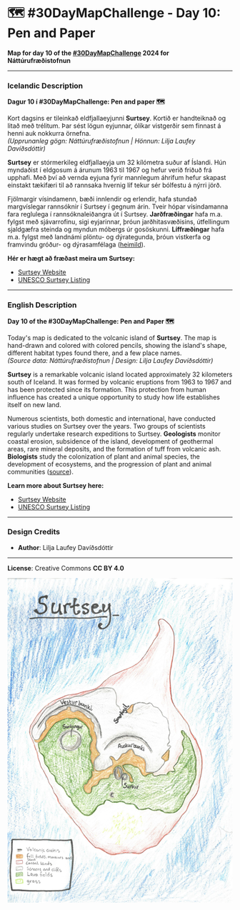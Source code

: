# 🗺️ #30DayMapChallenge - Day 10: Pen and Paper

**Map for day 10 of the [#30DayMapChallenge](https://30daymapchallenge.com/) 2024 for Náttúrufræðistofnun**

---

### Icelandic Description
**Dagur 10 í #30DayMapChallenge: Pen and paper 🗺️**

Kort dagsins er tileinkað eldfjallaeyjunni **Surtsey**. Kortið er handteiknað og litað með trélitum. Þar sést lögun eyjunnar, ólíkar vistgerðir sem finnast á henni auk nokkurra örnefna.  
*(Upprunanleg gögn: Náttúrufræðistofnun | Hönnun: Lilja Laufey Davíðsdóttir)*

**Surtsey** er stórmerkileg eldfjallaeyja um 32 kílómetra suður af Íslandi. Hún myndaðist í eldgosum á árunum 1963 til 1967 og hefur verið friðuð frá upphafi. Með því að vernda eyjuna fyrir mannlegum áhrifum hefur skapast einstakt tækifæri til að rannsaka hvernig líf tekur sér bólfestu á nýrri jörð.

Fjölmargir vísindamenn, bæði innlendir og erlendir, hafa stundað margvíslegar rannsóknir í Surtsey í gegnum árin. Tveir hópar vísindamanna fara reglulega í rannsóknaleiðangra út í Surtsey. **Jarðfræðingar** hafa m.a. fylgst með sjávarrofinu, sigi eyjarinnar, þróun jarðhitasvæðisins, útfellingum sjaldgæfra steinda og myndun móbergs úr gosöskunni. **Líffræðingar** hafa m.a. fylgst með landnámi plöntu- og dýrategunda, þróun vistkerfa og framvindu gróður- og dýrasamfélaga ([heimild](https://ust.is/nattura/natturuverndarsvaedi/fridlyst-svaedi/sudurland/surtsey)).

**Hér er hægt að fræðast meira um Surtsey:**
- [Surtsey Website](https://surtsey.is)
- [UNESCO Surtsey Listing](https://whc.unesco.org/en/list/1267/)

---

### English Description
**Day 10 of the #30DayMapChallenge: Pen and Paper 🗺️**

Today's map is dedicated to the volcanic island of **Surtsey**. The map is hand-drawn and colored with colored pencils, showing the island's shape, different habitat types found there, and a few place names.  
*(Source data: Náttúrufræðistofnun | Design: Lilja Laufey Davíðsdóttir)*

**Surtsey** is a remarkable volcanic island located approximately 32 kilometers south of Iceland. It was formed by volcanic eruptions from 1963 to 1967 and has been protected since its formation. This protection from human influence has created a unique opportunity to study how life establishes itself on new land.

Numerous scientists, both domestic and international, have conducted various studies on Surtsey over the years. Two groups of scientists regularly undertake research expeditions to Surtsey. **Geologists** monitor coastal erosion, subsidence of the island, development of geothermal areas, rare mineral deposits, and the formation of tuff from volcanic ash. **Biologists** study the colonization of plant and animal species, the development of ecosystems, and the progression of plant and animal communities ([source](https://ust.is/nattura/natturuverndarsvaedi/fridlyst-svaedi/sudurland/surtsey)).

**Learn more about Surtsey here:**
- [Surtsey Website](https://surtsey.is)
- [UNESCO Surtsey Listing](https://whc.unesco.org/en/list/1267/)

---

### Design Credits
- **Author**: Lilja Laufey Davíðsdóttir

---

**License**: Creative Commons **CC BY 4.0**

![Day 10 - Pen and Paper](Day10-penandpaper.jpg)
